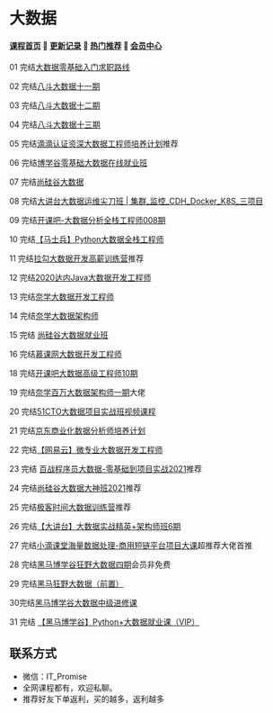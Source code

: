 # 大数据

#### [**课程首页**](../../README.md) 💖 [**更新记录**](./gxjl.md) 💖 [**热门推荐**](./rmtj.md) 💖 [**会员中心**](./vip.md)

01 完结[大数据零基础入门求职路线](https://coding.imooc.com/learningpath/route?pathId=13)

02 完结[八斗大数据十一期](http://www.badouxueyuan.com/)

03 完结[八斗大数据十二期](http://www.badouxueyuan.com/)

04 完结[八斗大数据十三期](http://www.badouxueyuan.com/)

05 完结[滴滴认证资深大数据工程师培养计划](http://www.keedu.cn/course/view?id=68872)推荐

06 完结[博学谷零基础大数据在线就业班](https://www.boxuegu.com/class/detail-1258.html)

07 完结[尚硅谷大数据](http://www.atguigu.com/bigdata/)

08 完结[大讲台大数据运维尖刀班 | 集群_监控_CDH_Docker_K8S_三项目](https://ke.qq.com/course/447336)

09 完结[开课吧-大数据分析全栈工程师008期](https://mkt.kaikeba.com/vipcourse/bigdata)

10 完结[【马士兵】Python大数据全栈工程师](https://ke.qq.com/course/398321)

11 完结[拉勾大数据开发高薪训练营](https://kaiwu.lagou.com/data_enhancement.html)推荐

12 完结[2020达内Java大数据开发工程师](http://www.tedu.cn/courses/975.html)

13 完结[奈学大数据开发工程师](https://www.naixuejiaoyu.com/ndp.html)

14 完结[奈学大数据架构师](https://www.naixuejiaoyu.com/nde.html)

15 完结 [尚硅谷大数据就业班](http://www.atguigu.com/bigdata/)

16 完结[慕课网大数据开发工程师](https://class.imooc.com/sale/bigdata)

18 完结[开课吧大数据高级工程师10期](https://mkt.kaikeba.com/vipcourse/bde)

19 完结[奈学百万大数据架构师一期](https://e.naixuejiaoyu.com/detail/term_5fc8df1fb45c3_SngrK1/25)大佬

20 完结[51CTO大数据项目实战班视频课程](https://edu.51cto.com/course/15664.html)

21 完结[京东商业化数据分析师培养计划](https://mp.weixin.qq.com/s/4N_iefQqsU_FbaZaRDAHxA)

22 完结[【网易云】微专业大数据开发工程师](https://mooc.study.163.com/smartSpec/detail/1202857601.htm)

23 完结 [百战程序员大数据-零基础到项目实战2021](http://www.itbaizhan.cn/course/data)推荐

24 完结[尚硅谷大数据大神班2021](http://www.atguigu.com/bigdata/)推荐

25 完结[极客时间大数据训练营](https://u.geekbang.org/subject/bigdata)推荐

26 完结[【大讲台】大数据实战精英+架构师班6期](http://www.dajiangtai.com/course/112.do)

27 完结[小滴课堂海量数据处理-商用短链平台项目大课](https://xdclass.net/#/coursedetail?video_id=71)超推荐大佬首推

28 完结[黑马博学谷狂野大数据四期](https://www.boxuegu.com/subject/data-03.html)会员非免费

29 完结[黑马狂野大数据（前置）](https://www.boxuegu.com/course/detail-3269.html)

30完结[黑马博学谷大数据中级进修课](https://www.boxuegu.com/promote/detail-1490.html)

31 完结 [【黑马博学谷】Python+大数据就业课（VIP）](https://www.boxuegu.com/class/detail-4300.html)



## 联系方式

-  微信：IT_Promise
-  全网课程都有，欢迎私聊。
-  推荐好友下单返利，买的越多，返利越多